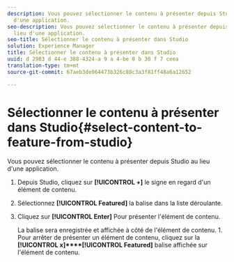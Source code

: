 ```yaml
---
description: Vous pouvez sélectionner le contenu à présenter depuis Studio au lieu
  d'une application.
seo-description: Vous pouvez sélectionner le contenu à présenter depuis Studio au
  lieu d'une application.
seo-title: Sélectionner le contenu à présenter dans Studio
solution: Experience Manager
title: Sélectionner le contenu à présenter dans Studio
uuid: d 2983 d 44-e 388-4324-a 9 a 4-be 0 b 30 f 7 ceea
translation-type: tm+mt
source-git-commit: 67aeb3de964473b326c88c3a3f81ff48a6a12652

---
```



# Sélectionner le contenu à présenter dans Studio{#select-content-to-feature-from-studio}

Vous pouvez sélectionner le contenu à présenter depuis Studio au lieu d'une application.

1. Depuis Studio, cliquez sur **[!UICONTROL +]** le signe en regard d'un élément de contenu.
1. Sélectionnez **[!UICONTROL Featured]** la balise dans la liste déroulante.
1. Cliquez sur **[!UICONTROL Enter]** Pour présenter l'élément de contenu.

   La balise sera enregistrée et affichée à côté de l'élément de contenu. 1. Pour arrêter de présenter un élément de contenu, cliquez sur la **[!UICONTROL x]****[!UICONTROL Featured]** balise affichée sur l'élément de contenu.
